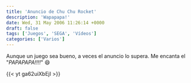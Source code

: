 ```yaml
---
title: 'Anuncio de Chu Chu Rocket'
description: 'Wapapapa!'
date: Wed, 31 May 2006 11:26:14 +0000
draft: false
tags: ['Juegos', 'SEGA', 'Vídeos']
categories: ['Varios']
---
```


Aunque un juego sea bueno, a veces el anuncio lo supera. Me encanta el "_PAPAPAPA!!!!_" :smile:

{{< yt ga62uiXbEjI >}}